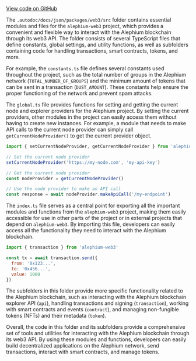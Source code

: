 [View code on GitHub](https://github.com/alephium/alephium-web3/.autodoc/docs/json/packages/web3/src)

The `.autodoc/docs/json/packages/web3/src` folder contains essential modules and files for the `alephium-web3` project, which provides a convenient and flexible way to interact with the Alephium blockchain through its web3 API. The folder consists of several TypeScript files that define constants, global settings, and utility functions, as well as subfolders containing code for handling transactions, smart contracts, tokens, and more.

For example, the `constants.ts` file defines several constants used throughout the project, such as the total number of groups in the Alephium network (`TOTAL_NUMBER_OF_GROUPS`) and the minimum amount of tokens that can be sent in a transaction (`DUST_AMOUNT`). These constants help ensure the proper functioning of the network and prevent spam attacks.

The `global.ts` file provides functions for setting and getting the current node and explorer providers for the Alephium project. By setting the current providers, other modules in the project can easily access them without having to create new instances. For example, a module that needs to make API calls to the current node provider can simply call `getCurrentNodeProvider()` to get the current provider object.

```javascript
import { setCurrentNodeProvider, getCurrentNodeProvider } from 'alephium-web3'

// Set the current node provider
setCurrentNodeProvider('https://my-node.com', 'my-api-key')

// Get the current node provider
const nodeProvider = getCurrentNodeProvider()

// Use the node provider to make an API call
const response = await nodeProvider.makeApiCall('/my-endpoint')
```

The `index.ts` file serves as a central point for exporting all the important modules and functions from the `alephium-web3` project, making them easily accessible for use in other parts of the project or in external projects that depend on `alephium-web3`. By importing this file, developers can easily access all the functionality they need to interact with the Alephium blockchain.

```javascript
import { transaction } from 'alephium-web3'

const tx = await transaction.send({
  from: '0x123...',
  to: '0x456...',
  value: 1000
})
```

The subfolders in this folder provide more specific functionality related to the Alephium blockchain, such as interacting with the Alephium blockchain explorer API (`api`), handling transactions and signing (`transaction`), working with smart contracts and events (`contract`), and managing non-fungible tokens (NFTs) and their metadata (`token`).

Overall, the code in this folder and its subfolders provide a comprehensive set of tools and utilities for interacting with the Alephium blockchain through its web3 API. By using these modules and functions, developers can easily build decentralized applications on the Alephium network, send transactions, interact with smart contracts, and manage tokens.
